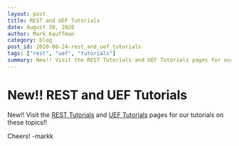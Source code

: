 ```yaml
---
layout: post
title: REST and UEF Tutorials
date: August 30, 2020
author: Mark Kauffman
category: blog
post_id: 2020-08-24-rest_and_uef_tutorials
tags: ["rest", "uef", "tutorials"]
summary: New!! Visit the REST Tutorials and UEF Tutorials pages for our tutorials on these topics!!
---
```


# New!! REST and UEF Tutorials

New!! Visit the [REST Tutorials](https://docs.anthology.com/docs/REST%20APIs/Learn/Getting%20Started/Tutorials) and [UEF Tutorials](https://docs.anthology.com/docs/REST%20APIs/Premium%20APIs/UEF/Tutorials) pages for our tutorials on these topics!!

Cheers!
-markk
